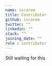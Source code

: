 ```yaml
---
name: israrem
title: Contributor
github: israrem
twitter: ""
linkedin: ""
slack: ""
joining_date: ""
role : contributor
---
```


Still waiting for this
